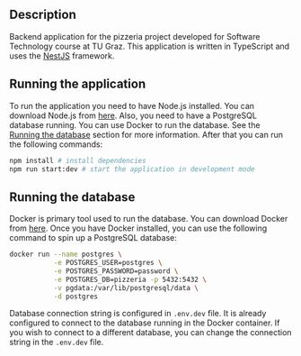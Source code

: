 ## Description
Backend application for the pizzeria project developed for Software Technology course at TU Graz. This application is written in TypeScript and uses the [NestJS](https://github.com/nestjs/nest) framework.

## Running the application
To run the application you need to have Node.js installed. You can download Node.js from [here](https://nodejs.org/en/download/). Also, you need to have a PostgreSQL database running. You can use Docker to run the database. See the [Running the database](#running-the-database) section for more information.
After that you can run the following commands:

```bash
npm install # install dependencies
npm run start:dev # start the application in development mode
```

## Running the database
Docker is primary tool used to run the database. You can download Docker from [here](https://www.docker.com/products/docker-desktop).
Once you have Docker installed, you can use the following command to spin up a PostgreSQL database:

```bash
docker run --name postgres \
           -e POSTGRES_USER=postgres \
           -e POSTGRES_PASSWORD=password \
           -e POSTGRES_DB=pizzeria -p 5432:5432 \
           -v pgdata:/var/lib/postgresql/data \
           -d postgres
```

Database connection string is configured in `.env.dev` file. It is already configured to connect to the database running in the Docker container.
If you wish to connect to a different database, you can change the connection string in the `.env.dev` file.
